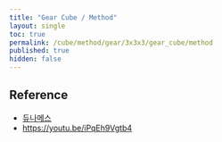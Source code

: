 ```yaml
---
title: "Gear Cube / Method"
layout: single
toc: true
permalink: /cube/method/gear/3x3x3/gear_cube/method
published: true
hidden: false
---
```


<head>
  <base target="_blank">
</head>



## Reference

- [듀나메스](https://youtu.be/ozOb0DbnnV0)
- <https://youtu.be/iPqEh9Vgtb4>
